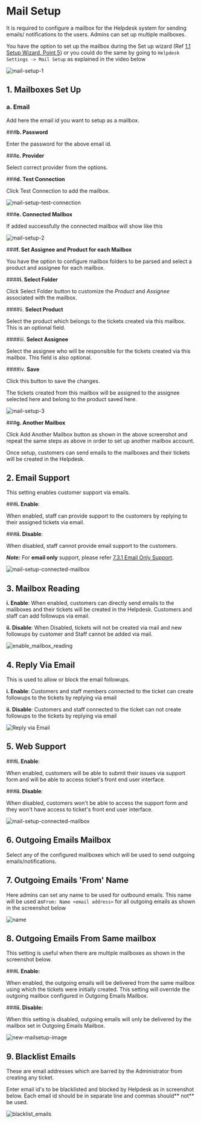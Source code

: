 # Mail Setup

It is required to configure a mailbox for the Helpdesk system for sending emails/ notifications to the users. Admins can set up multiple mailboxes.

You have the option to set up the mailbox during the Set up wizard (Ref [1.1 Setup Wizard. Point 5](http://docs.rtcamp.com/rtbiz/helpdesk/admin/setup.html#5-mailbox-setup)) or you could do the same  by going to ```Helpdesk Settings -> Mail Setup``` as explained in the video below



![mail-setup-1](https://cloud.githubusercontent.com/assets/8191145/9361196/ee5369d8-46b7-11e5-8f93-1bf5a14de8e1.png)


## 1. Mailboxes Set Up

### **a. Email**

 Add here the email id you want to setup as a mailbox.

###**b. Password**

Enter the password for the above email id.

###**c. Provider**

Select correct provider from the options.

###**d. Test Connection**

Click Test Connection to add the mailbox.

![mail-setup-test-connection](https://cloud.githubusercontent.com/assets/8191145/9351899/a14954dc-467a-11e5-8ffb-789545fcb6da.png)



###**e. Connected Mailbox**

If added successfully the connected mailbox  will show like this

![mail-setup-2](https://cloud.githubusercontent.com/assets/8191145/9361198/ee590d5c-46b7-11e5-87a1-a33e5f5f9069.png)


###**f. Set Assignee and Product for each Mailbox**

You have the option to configure mailbox folders to be parsed and select a product and assignee for each mailbox.

####**i. Select Folder**

Click Select Folder button to customize the *Product* and *Assignee* associated with the mailbox.

####ii. **Select Product**

Select the product which belongs to the tickets created via this mailbox.
This is an optional field.

####iii. **Select Assignee**

Select the assignee who will be responsible for the tickets created via this mailbox. This field is also optional.

####iv. **Save**

Click this button to save the changes.

The tickets created from this mailbox will be assigned to the assignee selected here and belong to the product saved here.

![mail-setup-3](https://cloud.githubusercontent.com/assets/8191145/9361191/ee2d5cca-46b7-11e5-99df-dbe8053c03e5.png)

###**g. Another Mailbox**

Click Add Another Mailbox button as shown in the above screenshot and repeat the same steps as above in order to set up another mailbox account.

Once setup, customers can send emails to the mailboxes and their tickets will be created in the Helpdesk.

## 2. Email Support

This setting enables customer support via emails.

###**i. Enable**:

When enabled, staff can provide support to the customers by replying to their assigned tickets via email.

###**ii. Disable**:

When disabled, staff cannot provide email support to the customers.

***Note:*** For **email only** support, please refer [7.3.1 Email Only Support](http://docs.rtcamp.com/rtbiz/helpdesk/admin/mailbox/email_only_support.html).

![mail-setup-connected-mailbox](https://cloud.githubusercontent.com/assets/8191145/9351978/436417f2-467b-11e5-97d3-30d9edba1197.png)

## 3. Mailbox Reading


**i. Enable**: When enabled, customers can directly send emails to the mailboxes and their tickets will be created in the Helpdesk. Customers and staff can add followups via email.

**ii. Disable**: When Disabled, tickets will not be created via mail and new followups by customer and Staff cannot be added via mail.

![enable_mailbox_reading](https://cloud.githubusercontent.com/assets/8191145/6487363/bee796b8-c2b6-11e4-8b84-0f761513cb48.png)

## 4. Reply Via Email

This is used to allow or block the email followups.

**i. Enable**: Customers and staff members connected to the ticket can create followups to the tickets by replying via email

**ii. Disable**: Customers and staff connected to the ticket can not create followups to the tickets by replying via email

![Reply via Email](http://git.rtcamp.com/uploads/rtbiz/rtbiz-helpdesk/46a4d1e93f/Reply_via_Email.png)

## 5. Web Support

###**i. Enable**:

When enabled, customers will be able to submit their issues via support form and will be able to access ticket's front end user interface.

###**ii. Disable**:

When disabled, customers won't be able to access the support form and they won't have access to ticket's front end user interface.

![mail-setup-connected-mailbox](https://cloud.githubusercontent.com/assets/8191145/9351978/436417f2-467b-11e5-97d3-30d9edba1197.png)

## 6. Outgoing Emails Mailbox

Select any of the configured mailboxes which will be used to send outgoing emails/notifications.



## 7. Outgoing Emails 'From' Name

Here admins can set any name to be used for outbound emails. This name will be used as```From: Name <email address>``` for all outgoing emails as shown in the screenshot below



![name](https://cloud.githubusercontent.com/assets/8191145/6501114/52b3b830-c33a-11e4-9dad-5f6f832b66a5.png)


## 8. Outgoing Emails From Same mailbox

This setting is useful when there are multiple mailboxes as shown in the screenshot below.

###**i. Enable:**

When enabled, the outgoing emails will be delivered from the same mailbox using which the tickets were initially created. This setting will override the outgoing mailbox configured in Outgoing Emails Mailbox.

###**ii. Disable:**

When this setting is disabled, outgoing emails will only be delivered by the mailbox set in Outgoing Emails Mailbox.

![new-mailsetup-image](https://cloud.githubusercontent.com/assets/8191145/9195862/bb04fba2-4043-11e5-86d4-56b3b371e4ac.png)


## 9. Blacklist Emails

These are email addresses which are barred by the Administrator from creating any ticket.

Enter email id's to be blacklisted and blocked by Helpdesk as in screenshot below. Each  email id should be in separate line and commas should** not** be used.

![blacklist_emails](https://cloud.githubusercontent.com/assets/8191145/6487587/1f9e311e-c2b8-11e4-82ab-00a51d017331.png)

